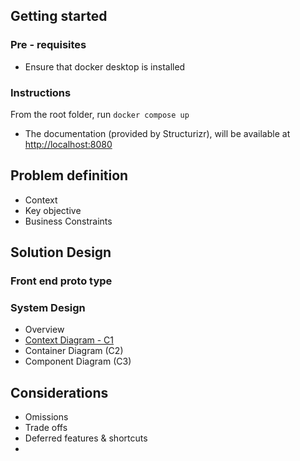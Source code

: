 
## Getting started 

### Pre - requisites 
- Ensure that docker desktop is installed 

### Instructions 
From the root folder, run `docker compose up`
- The documentation (provided by Structurizr), will be available at [http://localhost:8080](http://localhost:8080)

## Problem definition
- Context 
- Key objective
- Business Constraints

## Solution Design 

### Front end proto type

### System Design
- Overview 
- [Context Diagram - C1](http://localhost:8080/workspace/diagrams#SystemContext)
- Container Diagram (C2)
- Component Diagram (C3)

## Considerations 
- Omissions 
- Trade offs 
- Deferred features & shortcuts
- 